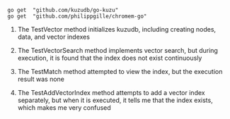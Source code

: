 



```
go get	"github.com/kuzudb/go-kuzu"
go get	"github.com/philippgille/chromem-go"
```


1. The TestVector method initializes kuzudb, including creating nodes, data, and vector indexes

2. The TestVectorSearch method implements vector search, but during execution, it is found that the index does not exist continuously

3. The TestMatch method attempted to view the index, but the execution result was none

4. The TestAddVectorIndex method attempts to add a vector index separately, but when it is executed, it tells me that the index exists, which makes me very confused



